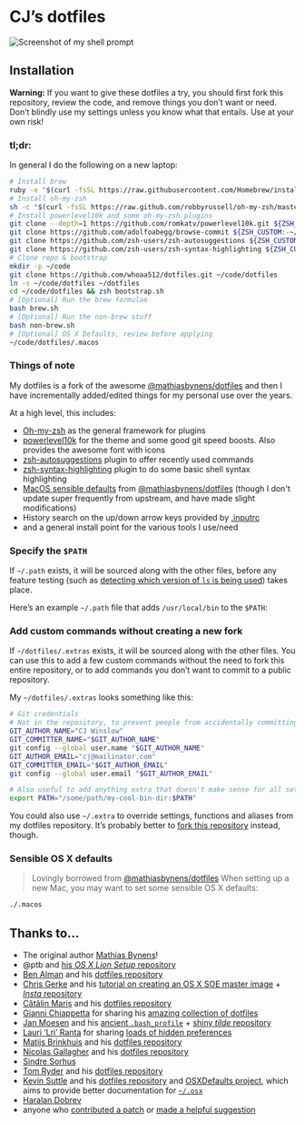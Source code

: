 # CJ’s dotfiles

![Screenshot of my shell prompt](https://github.com/Whoaa512/dotfiles/assets/1581943/77f4f838-7dd2-4762-94e4-e32f9d63473d)

## Installation

**Warning:** If you want to give these dotfiles a try, you should first fork this repository, review the code, and remove things you don’t want or need. Don’t blindly use my settings unless you know what that entails. Use at your own risk!

### tl;dr:

In general I do the following on a new laptop:
```bash
# Install brew
ruby -e "$(curl -fsSL https://raw.githubusercontent.com/Homebrew/install/master/install)"
# Install oh-my-zsh
sh -c "$(curl -fsSL https://raw.github.com/robbyrussell/oh-my-zsh/master/tools/install.sh)"
# Install powerlevel10k and some oh-my-zsh plugins
git clone --depth=1 https://github.com/romkatv/powerlevel10k.git ${ZSH_CUSTOM:-$HOME/.oh-my-zsh/custom}/themes/powerlevel10k
git clone https://github.com/adolfoabegg/browse-commit ${ZSH_CUSTOM:-~/.oh-my-zsh/custom}/plugins/browse-commit
git clone https://github.com/zsh-users/zsh-autosuggestions ${ZSH_CUSTOM:-~/.oh-my-zsh/custom}/plugins/zsh-autosuggestions
git clone https://github.com/zsh-users/zsh-syntax-highlighting ${ZSH_CUSTOM:-~/.oh-my-zsh/custom}/plugins/zsh-syntax-highlighting
# Clone repo & bootstrap
mkdir -p ~/code
git clone https://github.com/whoaa512/dotfiles.git ~/code/dotfiles
ln -s ~/code/dotfiles ~/dotfiles
cd ~/code/dotfiles && zsh bootstrap.sh
# [Optional] Run the brew formulae
bash brew.sh
# [Optional] Run the non-brew stuff
bash non-brew.sh
# [Optional] OS X Defaults, review before applying
~/code/dotfiles/.macos
```

### Things of note

My dotfiles is a fork of the awesome [@mathiasbynens/dotfiles](https://github.com/mathiasbynens/dotfiles) and then I have incrementally added/edited things for my personal use over the years.

At a high level, this includes:
- [Oh-my-zsh](https://ohmyz.sh/) as the general framework for plugins
- [powerlevel10k](https://github.com/romkatv/powerlevel10k) for the theme and some good git speed boosts. Also provides the awesome font with icons
- [zsh-autosuggestions](https://github.com/zsh-users/zsh-autosuggestions) plugin to offer recently used commands
- [zsh-syntax-highlighting](https://github.com/zsh-users/zsh-syntax-highlighting) plugin to do some basic shell syntax highlighting
- [MacOS sensible defaults](./.macos) from [@mathiasbynens/dotfiles](https://github.com/mathiasbynens/dotfiles) (though I don't update super frequently from upstream, and have made slight modifications)
- History search on the up/down arrow keys provided by [.inputrc](./.inputrc)
- and a general install point for the various tools I use/need


### Specify the `$PATH`

If `~/.path` exists, it will be sourced along with the other files, before any feature testing (such as [detecting which version of `ls` is being used](https://github.com/mathiasbynens/dotfiles/blob/aff769fd75225d8f2e481185a71d5e05b76002dc/.aliases#L21-26)) takes place.

Here’s an example `~/.path` file that adds `/usr/local/bin` to the `$PATH`:


### Add custom commands without creating a new fork

If `~/dotfiles/.extras` exists, it will be sourced along with the other files. You can use this to add a few custom commands without the need to fork this entire repository, or to add commands you don’t want to commit to a public repository.

My `~/dotfiles/.extras` looks something like this:

```bash
# Git credentials
# Not in the repository, to prevent people from accidentally committing under my name
GIT_AUTHOR_NAME="CJ Winslow"
GIT_COMMITTER_NAME="$GIT_AUTHOR_NAME"
git config --global user.name "$GIT_AUTHOR_NAME"
GIT_AUTHOR_EMAIL="cj@mailinator.com"
GIT_COMMITTER_EMAIL="$GIT_AUTHOR_EMAIL"
git config --global user.email "$GIT_AUTHOR_EMAIL"

# Also useful to add anything extra that doesn't make sense for all setups
export PATH="/some/path/my-cool-bin-dir:$PATH"

```

You could also use `~/.extra` to override settings, functions and aliases from my dotfiles repository. It’s probably better to [fork this repository](https://github.com/whoaa512/dotfiles/fork) instead, though.

### Sensible OS X defaults
> Lovingly borrowed from [@mathiasbynens/dotfiles](https://github.com/mathiasbynens/dotfiles)
When setting up a new Mac, you may want to set some sensible OS X defaults:

```bash
./.macos
```


## Thanks to…

* The original author [Mathias Bynens](https://mathiasbynens.be/)!
* @ptb and [his _OS X Lion Setup_ repository](https://github.com/ptb/Mac-OS-X-Lion-Setup)
* [Ben Alman](http://benalman.com/) and his [dotfiles repository](https://github.com/cowboy/dotfiles)
* [Chris Gerke](http://www.randomsquared.com/) and his [tutorial on creating an OS X SOE master image](http://chris-gerke.blogspot.com/2012/04/mac-osx-soe-master-image-day-7.html) + [_Insta_ repository](https://github.com/cgerke/Insta)
* [Cătălin Mariș](https://github.com/alrra) and his [dotfiles repository](https://github.com/alrra/dotfiles)
* [Gianni Chiappetta](http://gf3.ca/) for sharing his [amazing collection of dotfiles](https://github.com/gf3/dotfiles)
* [Jan Moesen](http://jan.moesen.nu/) and his [ancient `.bash_profile`](https://gist.github.com/1156154) + [shiny _tilde_ repository](https://github.com/janmoesen/tilde)
* [Lauri ‘Lri’ Ranta](http://lri.me/) for sharing [loads of hidden preferences](http://osxnotes.net/defaults.html)
* [Matijs Brinkhuis](http://hotfusion.nl/) and his [dotfiles repository](https://github.com/matijs/dotfiles)
* [Nicolas Gallagher](http://nicolasgallagher.com/) and his [dotfiles repository](https://github.com/necolas/dotfiles)
* [Sindre Sorhus](http://sindresorhus.com/)
* [Tom Ryder](http://blog.sanctum.geek.nz/) and his [dotfiles repository](https://github.com/tejr/dotfiles)
* [Kevin Suttle](http://kevinsuttle.com/) and his [dotfiles repository](https://github.com/kevinSuttle/dotfiles) and [OSXDefaults project](https://github.com/kevinSuttle/OSXDefaults), which aims to provide better documentation for [`~/.osx`](https://mths.be/osx)
* [Haralan Dobrev](http://hkdobrev.com/)
* anyone who [contributed a patch](https://github.com/mathiasbynens/dotfiles/contributors) or [made a helpful suggestion](https://github.com/mathiasbynens/dotfiles/issues)
